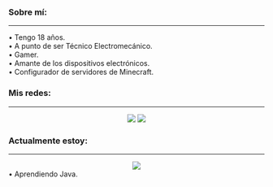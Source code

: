 ### Sobre mí:
-----
• Tengo 18 años.\
• A punto de ser Técnico Electromecánico.\
• Gamer.\
• Amante de los dispositivos electrónicos.\
• Configurador de servidores de Minecraft.

### Mis redes:
-----
<div align="center">
  <a href="https://twitter.com/NotMeg4_"><img src="https://img.shields.io/badge/Twitter-1DA1F2?style=for-the-badge&logo=twitter&logoColor=white"></a>
  <a href="https://discord.com/users/569964436165754924"><img src="https://img.shields.io/badge/Discord-7289DA?style=for-the-badge&logo=discord&logoColor=white"></a>
</div>

### Actualmente estoy:
-----
<div align="center">
  <img align="center" src="https://lanyard.cnrad.dev/api/326865943915397120?animated=true">
</div>
• Aprendiendo Java.


